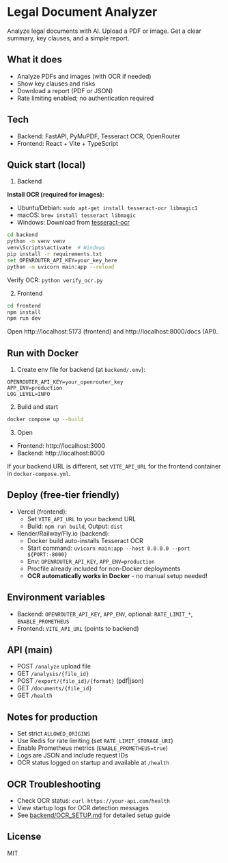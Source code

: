 # Legal Document Analyzer

Analyze legal documents with AI. Upload a PDF or image. Get a clear summary, key clauses, and a simple report.

## What it does
- Analyze PDFs and images (with OCR if needed)
- Show key clauses and risks
- Download a report (PDF or JSON)
- Rate limiting enabled; no authentication required

## Tech
- Backend: FastAPI, PyMuPDF, Tesseract OCR, OpenRouter
- Frontend: React + Vite + TypeScript

## Quick start (local)
1) Backend

**Install OCR (required for images):**
- Ubuntu/Debian: `sudo apt-get install tesseract-ocr libmagic1`
- macOS: `brew install tesseract libmagic`
- Windows: Download from [tesseract-ocr](https://github.com/UB-Mannheim/tesseract/wiki)

```bash
cd backend
python -m venv venv
venv\Scripts\activate  # Windows
pip install -r requirements.txt
set OPENROUTER_API_KEY=your_key_here
python -m uvicorn main:app --reload
```

Verify OCR: `python verify_ocr.py`

2) Frontend
```bash
cd frontend
npm install
npm run dev
```

Open http://localhost:5173 (frontend) and http://localhost:8000/docs (API).

## Run with Docker
1) Create env file for backend (at `backend/.env`):
```
OPENROUTER_API_KEY=your_openrouter_key
APP_ENV=production
LOG_LEVEL=INFO
```

2) Build and start
```bash
docker compose up --build
```

3) Open
- Frontend: http://localhost:3000
- Backend: http://localhost:8000

If your backend URL is different, set `VITE_API_URL` for the frontend container in `docker-compose.yml`.

## Deploy (free-tier friendly)
- Vercel (frontend):
  - Set `VITE_API_URL` to your backend URL
  - Build: `npm run build`, Output: `dist`
- Render/Railway/Fly.io (backend):
  - Docker build auto-installs Tesseract OCR
  - Start command: `uvicorn main:app --host 0.0.0.0 --port ${PORT:-8000}`
  - Env: `OPENROUTER_API_KEY`, `APP_ENV=production`
  - Procfile already included for non-Docker deployments
  - **OCR automatically works in Docker** - no manual setup needed!

## Environment variables
- Backend: `OPENROUTER_API_KEY`, `APP_ENV`, optional: `RATE_LIMIT_*`, `ENABLE_PROMETHEUS`
- Frontend: `VITE_API_URL` (points to backend)

## API (main)
- POST `/analyze` upload file
- GET `/analysis/{file_id}`
- POST `/export/{file_id}/{format}` (pdf|json)
- GET `/documents/{file_id}`
- GET `/health`

## Notes for production
- Set strict `ALLOWED_ORIGINS`
- Use Redis for rate limiting (set `RATE_LIMIT_STORAGE_URI`)
- Enable Prometheus metrics (`ENABLE_PROMETHEUS=true`)
- Logs are JSON and include request IDs
- OCR status logged on startup and available at `/health`

## OCR Troubleshooting
- Check OCR status: `curl https://your-api.com/health`
- View startup logs for OCR detection messages
- See [backend/OCR_SETUP.md](backend/OCR_SETUP.md) for detailed setup guide

## License
MIT
